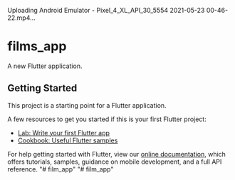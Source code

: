 

Uploading Android Emulator - Pixel_4_XL_API_30_5554 2021-05-23 00-46-22.mp4…

# films_app

A new Flutter application.

## Getting Started

This project is a starting point for a Flutter application.

A few resources to get you started if this is your first Flutter project:

- [Lab: Write your first Flutter app](https://flutter.dev/docs/get-started/codelab)
- [Cookbook: Useful Flutter samples](https://flutter.dev/docs/cookbook)

For help getting started with Flutter, view our
[online documentation](https://flutter.dev/docs), which offers tutorials,
samples, guidance on mobile development, and a full API reference.
"# film_app" 
"# film_app" 
